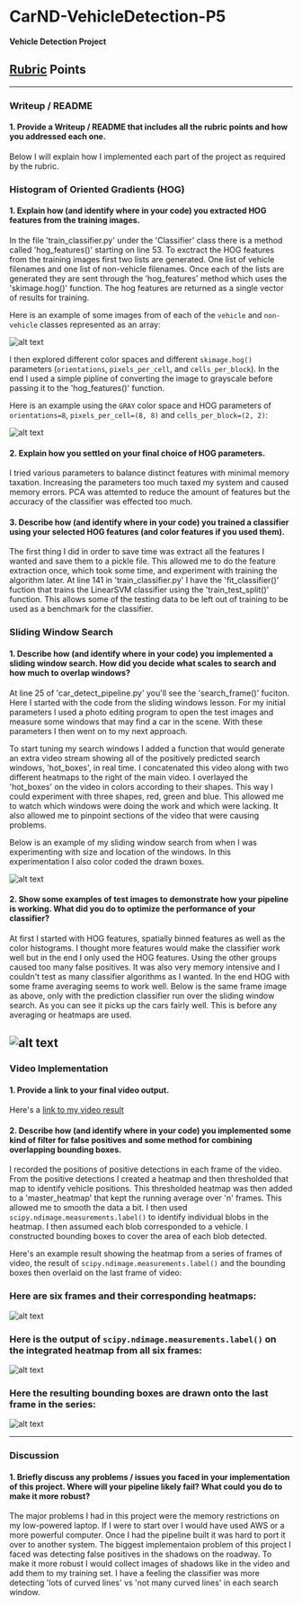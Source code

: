 # CarND-VehicleDetection-P5

**Vehicle Detection Project**


[//]: # (Image References)
[image1]: ./writeup_pics/cars_not_cars.png
[image2]: ./writeup_pics/gray_HOG.png
[image3]: ./writeup_pics/search_windows.png
[image4]: ./writeup_pics/predicted_search_windows.png

[image5]: ./examples/bboxes_and_heat.png
[image6]: ./examples/labels_map.png
[image7]: ./examples/output_bboxes.png
[video1]: ./project_video.mp4

## [Rubric](https://review.udacity.com/#!/rubrics/513/view) Points 

---
### Writeup / README

#### 1. Provide a Writeup / README that includes all the rubric points and how you addressed each one.

Below I will explain how I implemented each part of the project as required by the rubric.

### Histogram of Oriented Gradients (HOG)

#### 1. Explain how (and identify where in your code) you extracted HOG features from the training images.

In the file 'train_classifier.py' under the 'Classifier' class there is a method called 'hog_features()' starting on line 53. To exctract the HOG features from the training images first two lists are generated. One list of vehicle filenames and one list of non-vehicle filenames. Once each of the lists are generated they are sent through the 'hog_features' method which uses the 'skimage.hog()' function. The hog features are returned as a single vector of results for training.

Here is an example of some images from of each of the `vehicle` and `non-vehicle` classes represented as an array:

![alt text][image1]

I then explored different color spaces and different `skimage.hog()` parameters (`orientations`, `pixels_per_cell`, and `cells_per_block`).  In the end I used a simple pipline of converting the image to grayscale before passing it to the 'hog_features()' function.

Here is an example using the `GRAY` color space and HOG parameters of `orientations=8`, `pixels_per_cell=(8, 8)` and `cells_per_block=(2, 2)`:

![alt text][image2]

#### 2. Explain how you settled on your final choice of HOG parameters.

I tried various parameters to balance distinct features with minimal memory taxation. Increasing the parameters too much taxed my system and caused memory errors. PCA was attemted to reduce the amount of features but the accuracy of the classifier was effected too much.

#### 3. Describe how (and identify where in your code) you trained a classifier using your selected HOG features (and color features if you used them).

The first thing I did in order to save time was extract all the features I wanted and save them to a pickle file. This allowed me to do the feature extraction once, which took some time, and experiment with training the algorithm later. At line 141 in 'train_classifier.py' I have the 'fit_classifier()' fuction that trains the LinearSVM classifier using the 'train_test_split()' function. This allows some of the testing data to be left out of training to be used as a benchmark for the classifier.

### Sliding Window Search

#### 1. Describe how (and identify where in your code) you implemented a sliding window search.  How did you decide what scales to search and how much to overlap windows?

At line 25 of 'car_detect_pipeline.py' you'll see the 'search_frame()' fuciton. Here I started with the code from the sliding windows lesson. For my initial parameters I used a photo editing program to open the test images and measure some windows that may find a car in the scene. With these parameters I then went on to my next approach.

To start tuning my search windows I added a function that would generate an extra video stream showing all of the positively predicted search windows, 'hot_boxes', in real time. I concatenated this video along with two different heatmaps to the right of the main video. I overlayed the 'hot_boxes' on the video in colors according to their shapes. This way I could experiment with three shapes, red, green and blue. This allowed me to watch which windows were doing the work and which were lacking. It also allowed me to pinpoint sections of the video that were causing problems.

Below is an example of my sliding window search from when I was experimenting with size and location of the windows. In this experimentation I also color coded the drawn boxes.

![alt text][image3]

#### 2. Show some examples of test images to demonstrate how your pipeline is working.  What did you do to optimize the performance of your classifier?

At first I started with HOG features, spatially binned features as well as the color histograms. I thought more features would make the classifier work well but in the end I only used the HOG features. Using the other groups caused too many false positives. It was also very memory intensive and I couldn't test as many classifier algorithms as I wanted. In the end HOG with some frame averaging seems to work well. Below is the same frame image as above, only with the prediction classifier run over the sliding window search. As you can see it picks up the cars fairly well. This is before any averaging or heatmaps are used.

![alt text][image4]
---

### Video Implementation

#### 1. Provide a link to your final video output.
Here's a [link to my video result](./project_video.mp4)

#### 2. Describe how (and identify where in your code) you implemented some kind of filter for false positives and some method for combining overlapping bounding boxes.

I recorded the positions of positive detections in each frame of the video.  From the positive detections I created a heatmap and then thresholded that map to identify vehicle positions. This thresholded heatmap was then added to a 'master_heatmap' that kept the running average over 'n' frames. This allowed me to smooth the data a bit. I then used `scipy.ndimage.measurements.label()` to identify individual blobs in the heatmap.  I then assumed each blob corresponded to a vehicle.  I constructed bounding boxes to cover the area of each blob detected.  

Here's an example result showing the heatmap from a series of frames of video, the result of `scipy.ndimage.measurements.label()` and the bounding boxes then overlaid on the last frame of video:

### Here are six frames and their corresponding heatmaps:

![alt text][image5]

### Here is the output of `scipy.ndimage.measurements.label()` on the integrated heatmap from all six frames:
![alt text][image6]

### Here the resulting bounding boxes are drawn onto the last frame in the series:
![alt text][image7]



---

### Discussion

#### 1. Briefly discuss any problems / issues you faced in your implementation of this project.  Where will your pipeline likely fail?  What could you do to make it more robust?

The major problems I had in this project were the memory restrictions on my low-powered laptop. If I were to start over I would have used AWS or a more powerful computer. Once I had the pipeline built it was hard to port it over to another system. The biggest implementaion problem of this project I faced was detecting false positives in the shadows on the roadway. To make it more robust I would collect images of shadows like in the video and add them to my training set. I have a feeling the classifier was more detecting 'lots of curved lines' vs 'not many curved lines' in each search window.  

